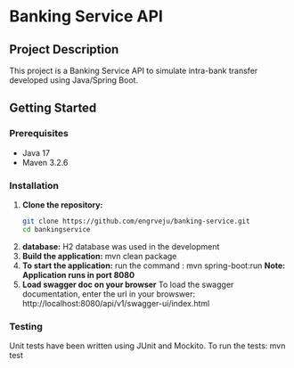 # Banking Service API

## Project Description

This project is a Banking Service API to simulate intra-bank transfer developed using Java/Spring Boot. 

## Getting Started

### Prerequisites

- Java 17
- Maven 3.2.6
  

### Installation

1. **Clone the repository:**
   ```bash
   git clone https://github.com/engrveju/banking-service.git
   cd bankingservice
2. **database:**
    H2 database was used in the development
3. **Build the application:**
     mvn clean package
4. **To start the application:**
  run the command : mvn spring-boot:run
**Note: Application runs in port 8080**
5. **Load swagger doc on your browser**
   To load the swagger documentation, enter the url in your browswer: http://localhost:8080/api/v1/swagger-ui/index.html

###  Testing
   Unit tests have been written using JUnit and Mockito. To run the tests:
mvn test



